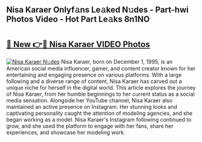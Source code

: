 ## Nisa Karaer Onlyf𝚊ns Le𝚊ked N𝚞des - Part-hwi Photos Video - Hot Part Le𝚊ks 8n1NO

# <h2><a href="http://ab75335.deff.icu/?id=Nisa+Karaer">🔗 New 👉🔴 Nisa Karaer VIDEO Photos</a></h2>

[![Nisa Karaer N𝚞des](https://i.imgur.com/rIISA9y.gif)](http://ab75335.deff.icu/?id=Nisa+Karaer)
Nisa Karaer, born on December 1, 1995, is an American social media influencer, gamer, and content creator known for her entertaining and engaging presence on various platforms. With a large following and a diverse range of content, Nisa Karaer has carved out a unique niche for herself in the digital world. This article explores the journey of Nisa Karaer, from her humble beginnings to her current status as a social media sensation. Alongside her YouTube channel, Nisa Karaer also maintained an active presence on Instagram. Her stunning looks and captivating personality caught the attention of modeling agencies, and she began working as a model. Nisa Karaer's Instagram following continued to grow, and she used the platform to engage with her fans, share her experiences, and showcase her modeling work.
